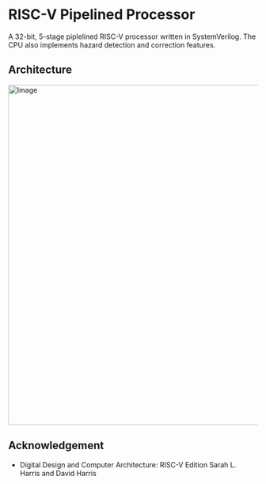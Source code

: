 # RISC-V Pipelined Processor
A 32-bit, 5-stage piplelined RISC-V processor written in SystemVerilog. The CPU also implements hazard detection and correction features.

## Architecture
<img width="1449" height="687" alt="Image" src="https://github.com/user-attachments/assets/21772cc3-0852-42df-bb4a-9d7f884e9470" />

## Acknowledgement
- Digital Design and Computer Architecture: RISC-V Edition
Sarah L. Harris and David Harris
